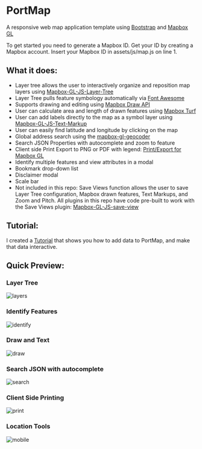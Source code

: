 # PortMap
A responsive web map application template using [Bootstrap](https://getbootstrap.com/) and [Mapbox GL](https://www.mapbox.com/mapbox-gl-js/api/)

To get started you need to generate a Mapbox ID. Get your ID by creating a Mapbox account. Insert your Mapbox ID in assets/js/map.js on line 1. 

## What it does:
* Layer tree allows the user to interactively organize and reposition map layers using [Mapbox-GL-JS-Layer-Tree](https://github.com/TheGartrellGroup/Mapbox-GL-JS-Layer-Tree)
* Layer Tree pulls feature symbology automatically via [Font Awesome](http://fontawesome.io/ )
* Supports drawing and editing using [Mapbox Draw API](https://github.com/mapbox/mapbox-gl-draw)
* User can calculate area and length of drawn features using [Mapbox Turf](https://www.mapbox.com/help/define-turf/)
* User can add labels directly to the map as a symbol layer using [Mapbox-GL-JS-Text-Markup](https://github.com/TheGartrellGroup/Mapbox-GL-JS-Text-Markup)
* User can easily find latitude and longitude by clicking on the map 
* Global address search using the [mapbox-gl-geocoder](https://github.com/mapbox/mapbox-gl-geocoder)
* Search JSON Properties with autocomplete and zoom to feature
* Client side Print Export to PNG or PDF with legend: [Print/Export for Mapbox GL](https://github.com/TheGartrellGroup/Mapbox-GL-Print-Export-For-Port)
* Identify multiple features and view attributes in a modal
* Bookmark drop-down list
* Disclaimer modal 
* Scale bar 
* Not included in this repo: Save Views function allows the user to save Layer Tree configuration, Mapbox drawn features, Text Markups, and Zoom and Pitch. All plugins in this repo have code pre-built to work with the Save Views plugin: [Mapbox-GL-JS-save-view](https://github.com/TheGartrellGroup/Mapbox-GL-JS-save-view)


## Tutorial:

I created a [Tutorial](https://opensource.portofportland.io/portmap-tutorial.html) that shows you how to add data to PortMap, and make that data interactive. 

## Quick Preview:

### Layer Tree 
![layers](https://user-images.githubusercontent.com/17071327/114205473-2e94e080-990f-11eb-8ad0-64ace1f12af5.png)

### Identify Features
![identify](https://user-images.githubusercontent.com/17071327/114205484-30f73a80-990f-11eb-90f5-069a8e469fa4.png)

### Draw and Text
![draw](https://user-images.githubusercontent.com/17071327/114205491-32286780-990f-11eb-91e5-b4cb8d33bc8c.png)

### Search JSON with autocomplete
![search](https://user-images.githubusercontent.com/17071327/114205518-38b6df00-990f-11eb-88ba-1070afdd4f4b.png)

### Client Side Printing  
![print](https://user-images.githubusercontent.com/17071327/114205528-3a80a280-990f-11eb-9586-afdbe6a943d7.png)

### Location Tools  
![mobile](https://user-images.githubusercontent.com/17071327/114205505-348ac180-990f-11eb-8735-e084c86a7454.png)

